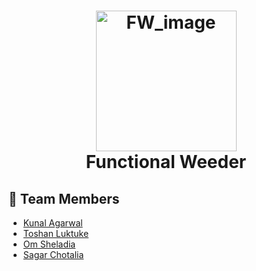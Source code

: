 <h1 align="center">
   <img src="https://user-images.githubusercontent.com/83249996/161426374-1c77ac93-bb97-4079-8029-055d03670652.png" alt="FW_image" width="225" height="225">
  <br> 
  Functional Weeder
</h1>

## 🏅 Team Members
- [Kunal Agarwal](https://github.com/KunalA18)
- [Toshan Luktuke](https://github.com/toshan-luktuke)
- [Om Sheladia](https://github.com/omsheladia)
- [Sagar Chotalia](https://github.com/sagarchotalia)
